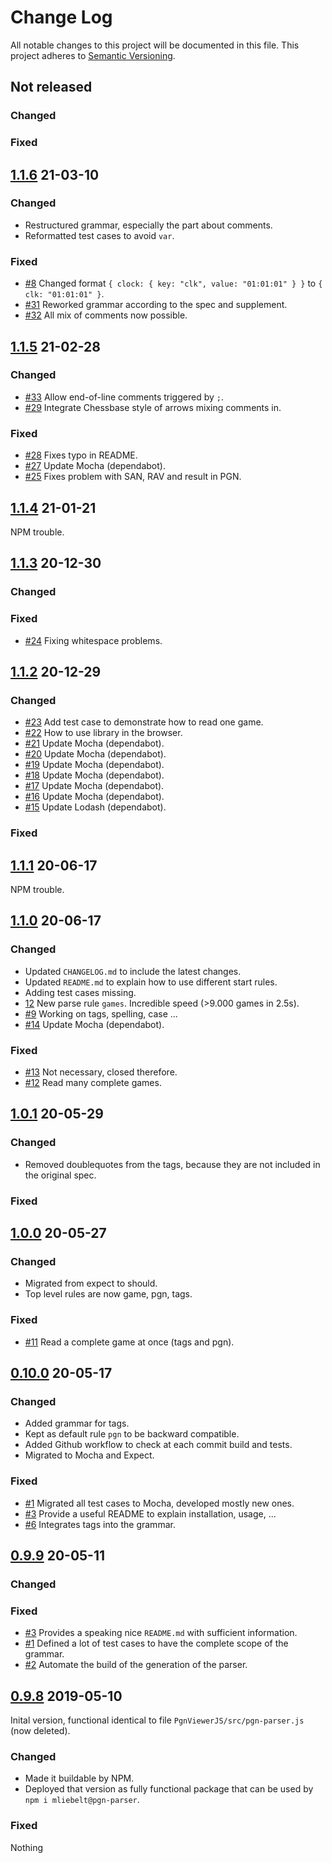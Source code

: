 # Change Log

All notable changes to this project will be documented in this file.
This project adheres to [Semantic Versioning](http://semver.org/).

## Not released

### Changed

### Fixed

## [1.1.6](https://www.npmjs.com/package/@mliebelt/pgn-parser/v/1.1.6) 21-03-10

### Changed

* Restructured grammar, especially the part about comments.
* Reformatted test cases to avoid `var`.

### Fixed

* [#8](https://github.com/mliebelt/pgn-parser/issues/8) Changed format `{ clock: { key: "clk", value: "01:01:01" } }` to `{ clk: "01:01:01" }`.
* [#31](https://github.com/mliebelt/pgn-parser/issues/31) Reworked grammar according to the spec and supplement.
* [#32](https://github.com/mliebelt/pgn-parser/issues/32) All mix of comments now possible.

## [1.1.5](https://www.npmjs.com/package/@mliebelt/pgn-parser/v/1.1.5) 21-02-28

### Changed

* [#33](https://github.com/mliebelt/pgn-parser/issues/33) Allow end-of-line comments triggered by `;`.
* [#29](https://github.com/mliebelt/pgn-parser/pull/29) Integrate Chessbase style of arrows mixing comments in.

### Fixed

* [#28](https://github.com/mliebelt/pgn-parser/pull/28) Fixes typo in README.
* [#27](https://github.com/mliebelt/pgn-parser/pull/27) Update Mocha (dependabot).
* [#25](https://github.com/mliebelt/pgn-parser/issues/25) Fixes problem with SAN, RAV and result in PGN.

## [1.1.4](https://www.npmjs.com/package/@mliebelt/pgn-parser/v/1.1.4) 21-01-21

NPM trouble.

## [1.1.3](https://www.npmjs.com/package/@mliebelt/pgn-parser/v/1.1.3) 20-12-30

### Changed
### Fixed

* [#24](https://github.com/mliebelt/pgn-parser/issues/24) Fixing whitespace problems.

## [1.1.2](https://www.npmjs.com/package/@mliebelt/pgn-parser/v/1.1.2) 20-12-29

### Changed

* [#23](https://github.com/mliebelt/pgn-parser/issues/23) Add test case to demonstrate how to read one game.
* [#22](https://github.com/mliebelt/pgn-parser/issues/22) How to use library in the browser.
* [#21](https://github.com/mliebelt/pgn-parser/pull/21) Update Mocha (dependabot).
* [#20](https://github.com/mliebelt/pgn-parser/pull/20) Update Mocha (dependabot).
* [#19](https://github.com/mliebelt/pgn-parser/pull/19) Update Mocha (dependabot).
* [#18](https://github.com/mliebelt/pgn-parser/pull/18) Update Mocha (dependabot).
* [#17](https://github.com/mliebelt/pgn-parser/pull/17) Update Mocha (dependabot).
* [#16](https://github.com/mliebelt/pgn-parser/pull/16) Update Mocha (dependabot).
* [#15](https://github.com/mliebelt/pgn-parser/pull/15) Update Lodash (dependabot).

### Fixed

## [1.1.1](https://www.npmjs.com/package/@mliebelt/pgn-parser/v/1.1.1) 20-06-17

NPM trouble.

## [1.1.0](https://www.npmjs.com/package/@mliebelt/pgn-parser/v/1.1.0) 20-06-17

### Changed

* Updated `CHANGELOG.md` to include the latest changes.
* Updated `README.md` to explain how to use different start rules.
* Adding test cases missing.
* [12](https://github.com/mliebelt/pgn-parser/issues/12) New parse rule `games`. Incredible speed (>9.000 games in 2.5s).
* [#9](https://github.com/mliebelt/pgn-parser/issues/9) Working on tags, spelling, case ...
* [#14](https://github.com/mliebelt/pgn-parser/pull/14) Update Mocha (dependabot).

### Fixed

* [#13](https://github.com/mliebelt/pgn-parser/issues/13) Not necessary, closed therefore.
* [#12](https://github.com/mliebelt/pgn-parser/issues/12) Read many complete games.

## [1.0.1](https://www.npmjs.com/package/@mliebelt/pgn-parser/v/1.0.1) 20-05-29

### Changed

* Removed doublequotes from the tags, because they are not included in the original spec.

### Fixed

## [1.0.0](https://www.npmjs.com/package/@mliebelt/pgn-parser/v/1.0.0) 20-05-27

### Changed

* Migrated from expect to should.
* Top level rules are now game, pgn, tags.

### Fixed

* [#11](https://github.com/mliebelt/pgn-parser/issues/11) Read a complete game at once (tags and pgn).

## [0.10.0](https://www.npmjs.com/package/@mliebelt/pgn-parser/v/0.10.0) 20-05-17

### Changed

* Added grammar for tags.
* Kept as default rule `pgn` to be backward compatible.
* Added Github workflow to check at each commit build and tests.
* Migrated to Mocha and Expect.

### Fixed

* [#1](https://github.com/mliebelt/pgn-parser/issues/1) Migrated all test cases to Mocha, developed mostly new ones.
* [#3](https://github.com/mliebelt/pgn-parser/issues/3) Provide a useful README to explain installation, usage, ...
* [#6](https://github.com/mliebelt/pgn-parser/issues/6) Integrates tags into the grammar.

## [0.9.9](https://www.npmjs.com/package/@mliebelt/pgn-parser/v/0.9.9) 20-05-11

### Changed

### Fixed

* [#3](https://github.com/mliebelt/pgn-parser/issues/3) Provides a speaking nice `README.md` with sufficient information.
* [#1](https://github.com/mliebelt/pgn-parser/issues/1) Defined a lot of test cases to have the complete scope of the grammar.
* [#2](https://github.com/mliebelt/pgn-parser/issues/2) Automate the build of the generation of the parser.

## [0.9.8](https://www.npmjs.com/package/@mliebelt/pgn-parser/v/0.9.8) 2019-05-10

Inital version, functional identical to file `PgnViewerJS/src/pgn-parser.js` (now deleted).

### Changed

* Made it buildable by NPM.
* Deployed that version as fully functional package that can be used by `npm i mliebelt@pgn-parser`.

### Fixed

Nothing
